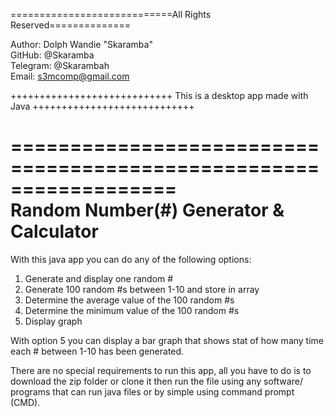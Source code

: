 ============================All Rights Reserved==============

 Author: Dolph Wandie "Skaramba"  
 GitHub: @Skaramba  
 Telegram: @Skarambah  
 Email: s3mcomp@gmail.com

++++++++++++++++++++++++++++
  This is a desktop app made with Java
++++++++++++++++++++++++++++

==================================================================  
         Random Number(#) Generator & Calculator  
==================================================================  

With this java app you can do any of the following options:

1. Generate and display one random #
2. Generate 100 random #s between 1-10 and store in array
3. Determine the average value of the 100 random #s
4. Determine the minimum value of the 100 random #s
5. Display graph

With option 5 you can display a bar graph that shows stat of how many time each # between 1-10 has been generated.

There are no special requirements to run this app, 
all you have to do is to download the zip folder or clone it
then run the file using any software/ programs that can run java files 
or by simple using command prompt (CMD).

